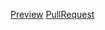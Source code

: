 [Preview](https://elizasuschenko.github.io/tic-tac-toe/build/)
[PullRequest](https://github.com/Elizasuschenko/tic-tac-toe/pull/2/files)
